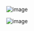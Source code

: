 
![image](https://github.com/user-attachments/assets/5482b6b1-0fb3-4776-a7ad-2021b85b9c14)

![image](https://github.com/user-attachments/assets/fc92d56c-580c-4008-becd-fd404896fd56)
